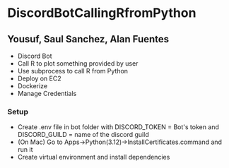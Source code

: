 # DiscordBotCallingRfromPython

## Yousuf, Saul Sanchez, Alan Fuentes 

- Discord Bot
- Call R to plot something provided by user
- Use subprocess to call R from Python
- Deploy on EC2 
- Dockerize
- Manage Credentials

### Setup

- Create .env file in bot folder with DISCORD_TOKEN = Bot's token and DISCORD_GUILD = name of the discord guild
- (On Mac) Go to Apps->Python(3.12)->InstallCertificates.command and run it
- Create virtual environment and install dependencies
